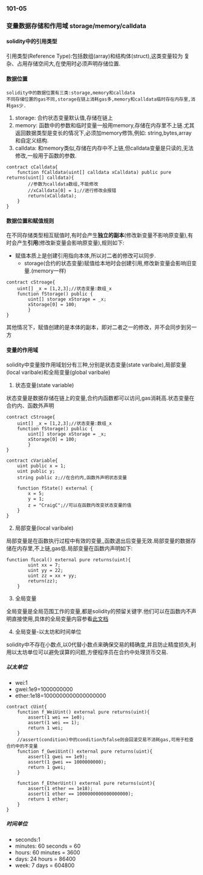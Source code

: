 ### 101-05
### 变量数据存储和作用域 storage/memory/calldata

#### solidity中的引用类型
引用类型(Reference Type):包括数组(array)和结构体(struct),这类变量较为
复杂、占用存储空间大,在使用时必须声明存储位置.

#### 数据位置

    solidity中的数据位置有三类:storage,memory和calldata
    不同存储位置的gas不同,storage在链上消耗gas多,memory和calldata临时存在内存里,消耗gas少.

1. storage: 合约状态变量默认值,存储在链上
2. memory: 函数中的参数和临时变量一般用memory,存储在内存里不上链.尤其返回数据类型是变长的情况下,必须加memory修饰,例如: string,bytes,array和自定义结构.
3. calldata: 和memory类似,存储在内存中不上链,但calldata变量是只读的,无法修改,一般用于函数的参数.
```solidity
contract cCalldata{
    function fCalldata(uint[] calldata xCalldata) public pure returns(uint[] calldata){
        //参数为calldata数组,不能修改
        //xCalldata[0] = 1;//进行修改会报错
        return(xCalldata);
    }
}
```

#### 数据位置和赋值规则
在不同存储类型相互赋值时,有时会产生**独立的副本**(修改新变量不影响原变量),有时会产生**引用**(修改新变量会影响原变量),规则如下:

- 赋值本质上是创建引用指向本体,所以对二者的修改可以同步.
    - storage(合约的状态变量)赋值给本地时会创建引用,修改新变量会影响旧变量.(memory一样)
```solidity
contract cStroage{
    uint[] _x = [1,2,3];//状态变量:数组_x
    function fStorage() public {
        uint[] storage xStorage = _x;
        xStorage[0] = 100; 
        }
}
```
其他情况下，赋值创建的是本体的副本，即对二者之一的修改，并不会同步到另一方

#### 变量的作用域
solidity中变量按作用域划分有三种,分别是状态变量(state varibale),局部变量(local varibale)和全局变量(global varibale)

1. 状态变量(state variable)

状态变量是数据存储在链上的变量,合约内函数都可以访问,gas消耗高.状态变量在合约内、函数外声明
```solidity
contract cStroage{
    uint[] _x = [1,2,3];//状态变量:数组_x
    function fStorage() public {
        uint[] storage xStorage = _x;
        xStorage[0] = 100; 
        }
}

contract cVariable{
    uint public x = 1;
    uint public y;
    string public z;//在合约内,函数外声明状态变量

    function fState() external {
        x = 5;
        y = 1;
        z = "CraigC";//可以在函数内改变状态变量的值
    }
}
```
2. 局部变量(local varibale)

局部变量是在函数执行过程中有效的变量,,函数退出后变量无效.局部变量的数据存储在内存里,不上链,gas低.局部变量在函数内声明如下:
```solidity
function fLocal() external pure returns(uint){
        uint xx = 7;
        uint yy = 22;
        uint zz = xx + yy;
        return(zz);
    }
```

3. 全局变量

全局变量是全局范围工作的变量,都是solidity的预留关键字.他们可以在函数内不声明直接使用,具体的全局变量内容参看[此文档](https://learnblockchain.cn/docs/solidity/units-and-global-variables.html#special-variables-and-functions)

4. 全局变量-以太坊和时间单位

solidity中不存在小数点,以0代替小数点来确保交易的精确度,并且防止精度损失,利用以太坊单位可以避免误算的问题,方便程序员在合约中处理货币交易.

##### 以太单位

- wei:1
- gwei:1e9=1000000000
- ether:1e18=1000000000000000000
```solidity
contract cUint{
    function f_WeiUint() external pure returns(uint){
        assert(1 wei == 1e0);
        assert(1 wei == 1);
        return 1 wei;
    }
    //assert(condition)中的condition为false则会回滚交易不消耗gas,可用于检查合约中的不变量
    function f_GweiUint() external pure returns(uint){
        assert(1 gwei == 1e9);
        assert(1 gwei == 1000000000);
        return 1 gwei;
    }

    function f_EtherUint() external pure returns(uint){
        assert(1 ether == 1e18);
        assert(1 ether == 1000000000000000000);
        return 1 ether;
    }
}
```

##### 时间单位

- seconds:1
- minutes: 60 seconds = 60
- hours: 60 minutes = 3600
- days: 24 hours = 86400
- week: 7 days = 604800


